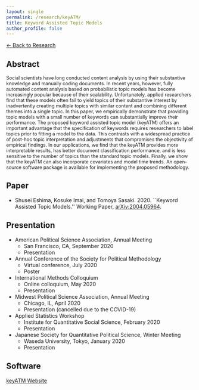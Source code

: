 ```yaml
---
layout: single
permalink: /research/keyATM/
title: Keyword Assisted Topic Models
author_profile: false
---
```

[← Back to Research](/research/)

## Abstract
<span style="font-size: 0.9em">
Social scientists have long conducted content analysis by using their substantive knowledge and manually coding documents. In recent years, however, fully automated content analysis based on probabilistic topic models has become increasingly popular because of their scalability. Unfortunately, applied researchers find that these models often fail to yield topics of their substantive interest by inadvertently creating multiple topics with similar content and combining different themes into a single topic. In this paper, we empirically demonstrate that providing topic models with a small number of keywords can substantially improve their performance. The proposed keyword assisted topic model (keyATM) offers an important advantage that the specification of keywords requires researchers to label topics prior to fitting a model to the data. This contrasts with a widespread practice of post-hoc topic interpretation and adjustments that compromises the objectivity of empirical findings. In our applications, we find that the keyATM provides more interpretable results, has better document classification performance, and is less sensitive to the number of topics than the standard topic models. Finally, we show that the keyATM can also incorporate covariates and model time trends. An open-source software package is available for implementing the proposed methodology.
</span>

## Paper
* Shusei Eshima, Kosuke Imai, and Tomoya Sasaki. 2020. ``Keyword Assisted Topic Models.'' Working Paper, <a href='http://arxiv.org/abs/2004.05964'>arXiv:2004.05964</a>.

## Presentation
* American Political Science Association, Annual Meeting
  * San Francisco, CA, September 2020
  * Presentation
* Annual Conference of the Society for Political Methodology
  * Virtual conference, July 2020
  * Poster
* International Methods Colloquium
  * Online colloquium, May 2020
  * Presentation
* Midwest Political Science Association, Annual Meeting
  * Chicago, IL, April 2020
  * Presentation (cancelled due to the COVID-19)
* Applied Statistics Workshop
	* Institute for Quantitative Social Science, February 2020
	* Presentation
* Japanese Society for Quantitative Political Science, Winter Meeting
	* Waseda University, Tokyo, January 2020 
	* Presentation

## Software
[keyATM Website](https://keyatm.github.io/keyATM/)
